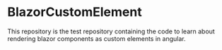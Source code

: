 # BlazorCustomElement
This repository is the test repository containing the code to learn about rendering blazor components as custom elements in angular.
